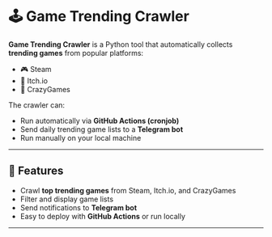 # 🕹️ Game Trending Crawler

**Game Trending Crawler** is a Python tool that automatically collects **trending games** from popular platforms:  
- 🎮 Steam  
- 🎲 Itch.io  
- 🚀 CrazyGames  

The crawler can:  
- Run automatically via **GitHub Actions (cronjob)**  
- Send daily trending game lists to a **Telegram bot**  
- Run manually on your local machine  

---

## 🚀 Features
- Crawl **top trending games** from Steam, Itch.io, and CrazyGames  
- Filter and display game lists  
- Send notifications to **Telegram bot**  
- Easy to deploy with **GitHub Actions** or run locally  

---
